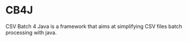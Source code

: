 CB4J
====

CSV Batch 4 Java is a framework that aims at simplifying CSV files batch processing with java.